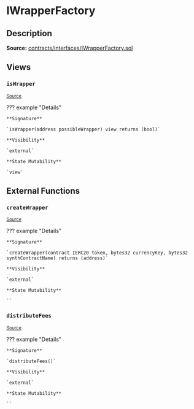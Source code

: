 # IWrapperFactory

## Description

**Source:** [contracts/interfaces/IWrapperFactory.sol](https://github.com/Synthetixio/synthetix/tree/v2.100.2-alpha/contracts/interfaces/IWrapperFactory.sol)

## Views

### `isWrapper`

<sub>[Source](https://github.com/Synthetixio/synthetix/tree/v2.100.2-alpha/contracts/interfaces/IWrapperFactory.sol#L7)</sub>

??? example "Details"

    **Signature**

    `isWrapper(address possibleWrapper) view returns (bool)`

    **Visibility**

    `external`

    **State Mutability**

    `view`

## External Functions

### `createWrapper`

<sub>[Source](https://github.com/Synthetixio/synthetix/tree/v2.100.2-alpha/contracts/interfaces/IWrapperFactory.sol#L9)</sub>

??? example "Details"

    **Signature**

    `createWrapper(contract IERC20 token, bytes32 currencyKey, bytes32 synthContractName) returns (address)`

    **Visibility**

    `external`

    **State Mutability**

    ``

### `distributeFees`

<sub>[Source](https://github.com/Synthetixio/synthetix/tree/v2.100.2-alpha/contracts/interfaces/IWrapperFactory.sol#L15)</sub>

??? example "Details"

    **Signature**

    `distributeFees()`

    **Visibility**

    `external`

    **State Mutability**

    ``
